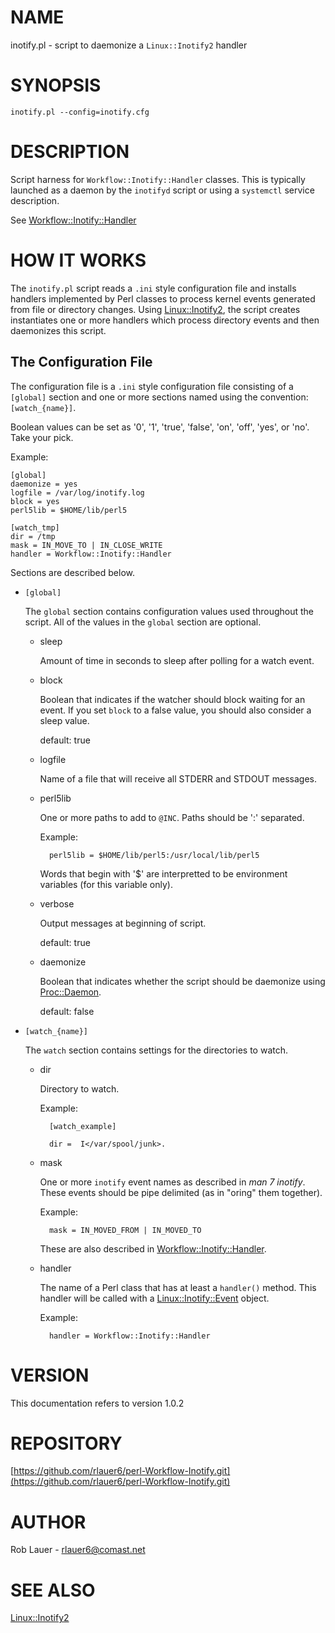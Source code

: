 # NAME

inotify.pl - script to daemonize a `Linux::Inotify2` handler

# SYNOPSIS

    inotify.pl --config=inotify.cfg

# DESCRIPTION

Script harness for `Workflow::Inotify::Handler` classes.  This is
typically launched as a daemon by the `inotifyd` script or using a
`systemctl` service description.

See [Workflow::Inotify::Handler](https://metacpan.org/pod/Workflow%3A%3AInotify%3A%3AHandler)

# HOW IT WORKS

The `inotify.pl` script reads a `.ini` style configuration file and
installs handlers implemented by Perl classes to process kernel events
generated from file or directory changes. Using [Linux::Inotify2](https://metacpan.org/pod/Linux%3A%3AInotify2),
the script creates instantiates one or more handlers which process
directory events and then daemonizes this script.

## The Configuration File

The configuration file is a `.ini` style configuration file
consisting of a `[global]` section and one or more sections named
using the convention: `[watch_{name}]`.

Boolean values can be set as '0', '1', 'true', 'false', 'on', 'off',
'yes', or 'no'. Take your pick.

Example:

    [global]
    daemonize = yes
    logfile = /var/log/inotify.log
    block = yes
    perl5lib = $HOME/lib/perl5
    
    [watch_tmp]
    dir = /tmp
    mask = IN_MOVE_TO | IN_CLOSE_WRITE
    handler = Workflow::Inotify::Handler

Sections are described below.

- `[global]`

    The `global` section contains configuration values used throughout
    the script. All of the values in the `global` section are optional.

    - sleep

        Amount of time in seconds to sleep after polling for a watch event.

    - block

        Boolean that indicates if the watcher should block waiting for an
        event. If you set `block` to a false value, you should also consider
        a sleep value.

        default: true

    - logfile

        Name of a file that will receive all STDERR and STDOUT messages.

    - perl5lib

        One or more paths to add to `@INC`. Paths should be ':' separated.

        Example:

            perl5lib = $HOME/lib/perl5:/usr/local/lib/perl5

        Words that begin with '$' are interpretted to be environment variables
        (for this variable only).

    - verbose

        Output messages at beginning of script.

        default: true

    - daemonize

        Boolean that indicates whether the script should be daemonize using [Proc::Daemon](https://metacpan.org/pod/Proc%3A%3ADaemon).

        default: false

- `[watch_{name}]`

    The `watch` section contains settings for the directories to watch.

    - dir

        Directory to watch.

        Example:

            [watch_example]

            dir =  I</var/spool/junk>.

    - mask

        One or more `inotify` event names as described in _man 7
        inotify_. These events should be pipe delimited (as in "oring" them
        together).

        Example:

            mask = IN_MOVED_FROM | IN_MOVED_TO

        These are also described in [Workflow::Inotify::Handler](https://metacpan.org/pod/Workflow%3A%3AInotify%3A%3AHandler).

    - handler

        The name of a Perl class that has at least a `handler()` method. This
        handler will be called with a [Linux::Inotify::Event](https://metacpan.org/pod/Linux%3A%3AInotify%3A%3AEvent) object.

        Example:

            handler = Workflow::Inotify::Handler

# VERSION

This documentation refers to version 1.0.2

# REPOSITORY

[https://github.com/rlauer6/perl-Workflow-Inotify.git](https://github.com/rlauer6/perl-Workflow-Inotify.git)

# AUTHOR

Rob Lauer - <rlauer6@comast.net>

# SEE ALSO 

[Linux::Inotify2](https://metacpan.org/pod/Linux%3A%3AInotify2)
